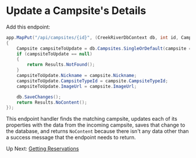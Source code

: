 # Update a Campsite's Details

Add this endpoint: 
``` csharp
app.MapPut("/api/campsites/{id}", (CreekRiverDbContext db, int id, Campsite campsite) =>
{
    Campsite campsiteToUpdate = db.Campsites.SingleOrDefault(campsite => campsite.Id == id);
    if (campsiteToUpdate == null)
    {
        return Results.NotFound();
    }
    campsiteToUpdate.Nickname = campsite.Nickname;
    campsiteToUpdate.CampsiteTypeId = campsite.CampsiteTypeId;
    campsiteToUpdate.ImageUrl = campsite.ImageUrl;

    db.SaveChanges();
    return Results.NoContent();
});
```
This endpoint handler finds the matching campsite, updates each of its properties with the data from the incoming campsite, saves that change to the database, and returns `NoContent` because there isn't any data other than a success message that the endpoint needs to return. 

Up Next: [Getting Reservations](./creek-river-get-reservations.md)